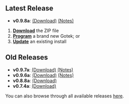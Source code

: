 ## Latest Release

- **v0.9.8a**: [(Download)][v0.9.8a-zip] [(Notes)][v0.9.8a-notes]

1. [**Download**][v0.9.8a-zip] the ZIP file
2. [**Program**](Firmware-Programming) a brand new Gotek; or
3. [**Update**](Firmware-Update) an existing install

## Old Releases

- **v0.9.7a**: [(Download)][v0.9.7a-zip] [(Notes)][v0.9.7a-notes]
- **v0.9.6a**: [(Download)][v0.9.6a-zip] [(Notes)][v0.9.6a-notes]
- **v0.8.8a**: [(Download)][v0.8.8a-zip]
- **v0.7.4a**: [(Download)][v0.7.4a-zip]

You can also browse through all available releases [here][all].

[v0.9.8a-zip]: https://github.com/keirf/FlashFloppy/releases/download/v0.9.8a/flashfloppy_v0.9.8a.zip
[v0.9.8a-notes]: https://github.com/keirf/FlashFloppy/releases/tag/v0.9.8a

[v0.9.7a-zip]: https://github.com/keirf/FlashFloppy/releases/download/v0.9.7a/flashfloppy_v0.9.7a.zip
[v0.9.7a-notes]: https://github.com/keirf/FlashFloppy/releases/tag/v0.9.7a

[v0.9.6a-zip]: https://github.com/keirf/FlashFloppy/releases/download/v0.9.6a/flashfloppy_v0.9.6a.zip
[v0.9.6a-notes]: https://github.com/keirf/FlashFloppy/releases/tag/v0.9.6a

[v0.8.8a-zip]: https://github.com/keirf/FlashFloppy/releases/download/v0.8.8a/flashfloppy_v0.8.8a.zip

[v0.7.4a-zip]: https://github.com/keirf/FlashFloppy/releases/download/v0.7.4a/flashfloppy_v0.7.4a.zip

[all]: https://github.com/keirf/FlashFloppy/releases
